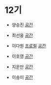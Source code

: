 # 12기

- 양승진 [](https://github.com/)
[공간](https://github.com/StudyFork/GoogryAndroidArchitectureStudy/tree/master/class12/)

- 최선웅 [](https://github.com/)
[공간](https://github.com/StudyFork/GoogryAndroidArchitectureStudy/tree/master/class12/)

- 이다원 [프로필](https://github.com/DWL5)
[공간](https://github.com/DWL5/GoogryAndroidArchitectureStudy/tree/class12/init-readme/class12/study)

- 이호영 [](https://github.com//)
[공간](https://github.com/StudyFork/GoogryAndroidArchitectureStudy/tree/master/class12/)

- 지운만 [](https://github.com/)
[공간](https://github.com/StudyFork/GoogryAndroidArchitectureStudy/tree/master/class12/)

- 이송미 [](https://github.com/)
[공간](https://github.com/StudyFork/GoogryAndroidArchitectureStudy/tree/master/class12/)
